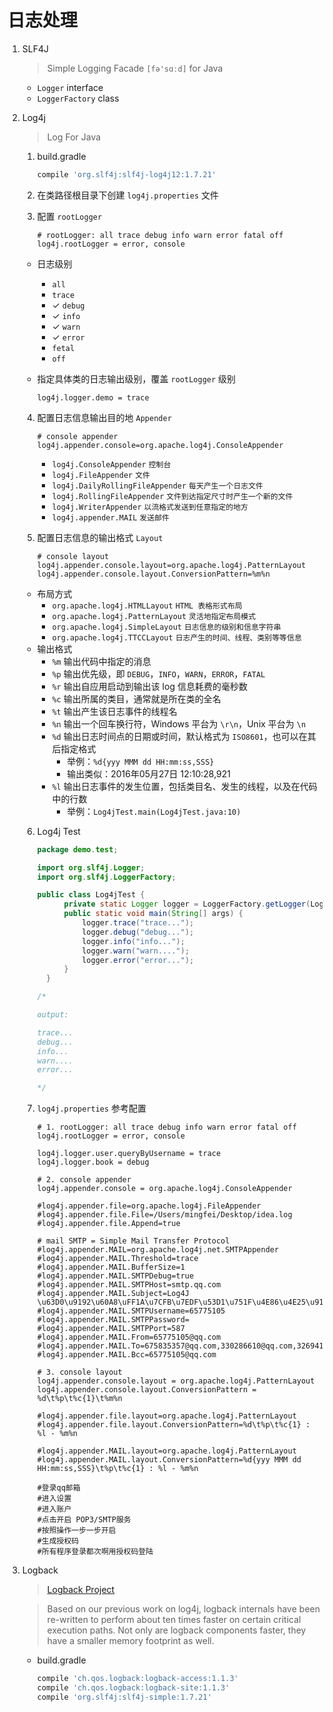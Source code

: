 # 日志处理

1. SLF4J

    > Simple Logging Facade `[fə'sɑːd]` for Java
    
    - `Logger` interface
    - `LoggerFactory` class

2. Log4j

    > Log For Java
    
    1. build.gradle
    
        ```gradle
        compile 'org.slf4j:slf4j-log4j12:1.7.21'
        ```
    
    2. 在类路径根目录下创建 `log4j.properties` 文件
    
    3. 配置 `rootLogger`
    
        ```properties
        # rootLogger: all trace debug info warn error fatal off
        log4j.rootLogger = error, console
        ```
    
      - 日志级别
        - `all`
        - `trace` 
        - &#10003; `debug`
        - &#10003; `info`
        - &#10003; `warn`
        - &#10003; `error`
        - `fetal`
        - `off`
    
      - 指定具体类的日志输出级别，覆盖 `rootLogger` 级别
    
        ```properties
        log4j.logger.demo = trace
        ```
    
    4. 配置日志信息输出目的地 `Appender`
    
        ```properties
        # console appender
        log4j.appender.console=org.apache.log4j.ConsoleAppender
        ```
    
        - `log4j.ConsoleAppender` `控制台`
        - `log4j.FileAppender` `文件`
        - `log4j.DailyRollingFileAppender` `每天产生一个日志文件`
        - `log4j.RollingFileAppender` `文件到达指定尺寸时产生一个新的文件`
        - `log4j.WriterAppender` `以流格式发送到任意指定的地方`
        - `log4j.appender.MAIL` `发送邮件`
    
    5. 配置日志信息的输出格式 `Layout`
    
        ```properties
        # console layout
        log4j.appender.console.layout=org.apache.log4j.PatternLayout
        log4j.appender.console.layout.ConversionPattern=%m%n
        ```
    
      - 布局方式
        - `org.apache.log4j.HTMLLayout` `HTML 表格形式布局`
        - `org.apache.log4j.PatternLayout` `灵活地指定布局模式`
        - `org.apache.log4j.SimpleLayout` `日志信息的级别和信息字符串`
        - `org.apache.log4j.TTCCLayout` `日志产生的时间、线程、类别等等信息`
      - 输出格式
        - `%m` 输出代码中指定的消息
        - `%p` 输出优先级，即 `DEBUG`，`INFO`，`WARN`，`ERROR`，`FATAL`
        - `%r` 输出自应用启动到输出该 log 信息耗费的毫秒数
        - `%c` 输出所属的类目，通常就是所在类的全名
        - `%t` 输出产生该日志事件的线程名
        - `%n` 输出一个回车换行符，Windows 平台为 `\r\n`，Unix 平台为 `\n`
        - `%d` 输出日志时间点的日期或时间，默认格式为 `ISO8601`，也可以在其后指定格式
            - 举例：`%d{yyy MMM dd HH:mm:ss,SSS}`
            - 输出类似：2016年05月27日 12:10:28,921
        - `%l` 输出日志事件的发生位置，包括类目名、发生的线程，以及在代码中的行数
          - 举例：`Log4jTest.main(Log4jTest.java:10)`
    
    6. Log4j Test
    
        ```java
        package demo.test;
    
        import org.slf4j.Logger;
        import org.slf4j.LoggerFactory;
    
        public class Log4jTest {
              private static Logger logger = LoggerFactory.getLogger(Log4jTest.class);
              public static void main(String[] args) {
                  logger.trace("trace...");
                  logger.debug("debug...");
                  logger.info("info...");
                  logger.warn("warn....");
                  logger.error("error...");
              }
          }
    
        /*
    
        output:
    
        trace...
        debug...
        info...
        warn....
        error...
    
        */
        ```
        
    7. `log4j.properties` 参考配置            
        
        ```properties
        # 1. rootLogger: all trace debug info warn error fatal off
        log4j.rootLogger = error, console
        
        log4j.logger.user.queryByUsername = trace
        log4j.logger.book = debug
        
        # 2. console appender
        log4j.appender.console = org.apache.log4j.ConsoleAppender
        
        #log4j.appender.file=org.apache.log4j.FileAppender
        #log4j.appender.file.File=/Users/mingfei/Desktop/idea.log
        #log4j.appender.file.Append=true
        
        # mail SMTP = Simple Mail Transfer Protocol
        #log4j.appender.MAIL=org.apache.log4j.net.SMTPAppender
        #log4j.appender.MAIL.Threshold=trace
        #log4j.appender.MAIL.BufferSize=1
        #log4j.appender.MAIL.SMTPDebug=true
        #log4j.appender.MAIL.SMTPHost=smtp.qq.com
        #log4j.appender.MAIL.Subject=Log4J \u63D0\u9192\u60A8\uFF1A\u7CFB\u7EDF\u53D1\u751F\u4E86\u4E25\u91CD\u9519\u8BEF
        #log4j.appender.MAIL.SMTPUsername=65775105
        #log4j.appender.MAIL.SMTPPassword=
        #log4j.appender.MAIL.SMTPPort=587
        #log4j.appender.MAIL.From=65775105@qq.com
        #log4j.appender.MAIL.To=675835357@qq.com,330286610@qq.com,32694110@qq.com,1096161287@qq.com,1291813139@qq.com,19072390@qq.com
        #log4j.appender.MAIL.Bcc=65775105@qq.com
        
        # 3. console layout
        log4j.appender.console.layout = org.apache.log4j.PatternLayout
        log4j.appender.console.layout.ConversionPattern = %d\t%p\t%c{1}\t%m%n
        
        #log4j.appender.file.layout=org.apache.log4j.PatternLayout
        #log4j.appender.file.layout.ConversionPattern=%d\t%p\t%c{1} : %l - %m%n
        
        #log4j.appender.MAIL.layout=org.apache.log4j.PatternLayout
        #log4j.appender.MAIL.layout.ConversionPattern=%d{yyy MMM dd HH:mm:ss,SSS}\t%p\t%c{1} : %l - %m%n
        
        #登录qq邮箱
        #进入设置
        #进入账户
        #点击开启 POP3/SMTP服务
        #按照操作一步一步开启
        #生成授权码
        #所有程序登录都次啊用授权码登陆
        ```

3. Logback

    > [Logback Project](http://logback.qos.ch/)
    
    > Based on our previous work on log4j, logback internals have been re-written to perform about ten times faster on certain critical execution paths. Not only are logback components faster, they have a smaller memory footprint as well.
    
    - build.gradle
    
        ```gradle
        compile 'ch.qos.logback:logback-access:1.1.3'
        compile 'ch.qos.logback:logback-site:1.1.3'
        compile 'org.slf4j:slf4j-simple:1.7.21'
        ```
